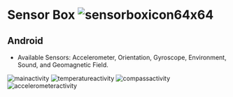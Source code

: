 # Sensor Box ![sensorboxicon64x64](https://user-images.githubusercontent.com/26044298/51036520-5acc2600-157b-11e9-9b61-47e3f62afa2a.png)


## Android
- Available Sensors: Accelerometer, Orientation, Gyroscope, Environment, Sound, and Geomagnetic Field.

![mainactivity](https://user-images.githubusercontent.com/26044298/51346619-14d7fc00-1a6c-11e9-9391-4ffe7abbca8f.png)
![temperatureactivity](https://user-images.githubusercontent.com/26044298/51346326-5c11bd00-1a6b-11e9-89d3-4b508ae5f21e.png)
![compassactivity](https://user-images.githubusercontent.com/26044298/51346415-9bd8a480-1a6b-11e9-9318-ada654fe4b50.png)
![accelerometeractivity](https://user-images.githubusercontent.com/26044298/51346540-e6f2b780-1a6b-11e9-9d2e-9ed0e027ec63.png)


